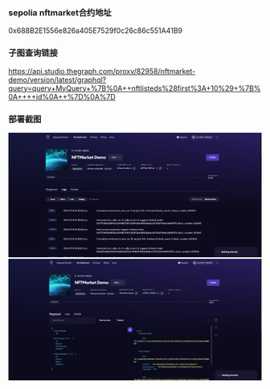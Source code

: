 ### sepolia nftmarket合约地址
0x688B2E1556e826a405E7529f0c26c86c551A41B9
### 子图查询链接
https://api.studio.thegraph.com/proxy/82958/nftmarket-demo/version/latest/graphql?query=query+MyQuery+%7B%0A++nftlisteds%28first%3A+10%29+%7B%0A++++id%0A++%7D%0A%7D
### 部署截图
![](./2.jpg)
![](./1.jpg)